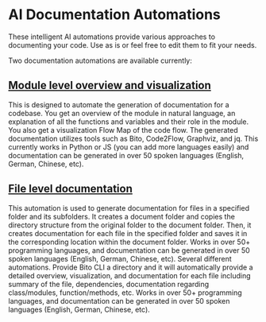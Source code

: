 # AI Documentation Automations 

These intelligent AI automations provide various approaches to documenting your code. Use as is or feel free to edit them to fit your needs. 

Two documentation automations are available currently:

## [Module level overview and visualization](https://github.com/gitbito/Automation/tree/main/documentation/create_overview_doc)
This is designed to automate the generation of documentation for a codebase. You get an overview of the module in natural language, an explanation of all the functions and variables and their role in the module. You also get a visualization Flow Map of the code flow. The generated documentation utilizes tools such as Bito, Code2Flow, Graphviz, and jq.  This currently works in Python or JS (you can add more languages easily) and documentation can be generated in over 50 spoken languages (English, German, Chinese, etc).

## [File level documentation](https://github.com/gitbito/Automation/tree/main/documentation/create_code_doc)
This automation is used to generate documentation for files in a specified folder and its subfolders. It creates a document folder and copies the directory structure from the original folder to the document folder. Then, it creates documentation for each file in the specified folder and saves it in the corresponding location within the document folder.  Works in over 50+ programming languages, and documentation can be generated in over 50 spoken languages (English, German, Chinese, etc).
Several different automations. Provide Bito CLI a directory and it will automatically provide a detailed overview, visualization, and documentation for each file including summary of the file, dependencies, documentation regarding class/modules, function/methods, etc.  Works in over 50+ programming languages, and documentation can be generated in over 50 spoken languages (English, German, Chinese, etc).
